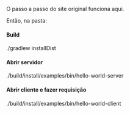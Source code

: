 O passo a passo do site original funciona aqui. 

Então, na pasta:

#### Build
./gradlew installDist

#### Abrir servidor
./build/install/examples/bin/hello-world-server

#### Abrir cliente e fazer requisição
./build/install/examples/bin/hello-world-client
